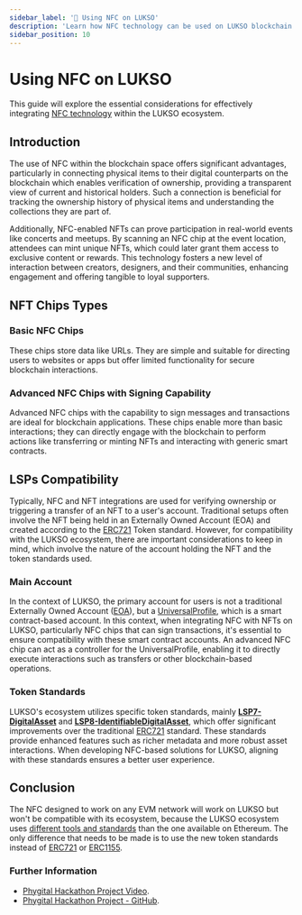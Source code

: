 ```yaml
---
sidebar_label: '🔗 Using NFC on LUKSO'
description: 'Learn how NFC technology can be used on LUKSO blockchain for innovative applications.'
sidebar_position: 10
---
```


# Using NFC on LUKSO

This guide will explore the essential considerations for effectively integrating [NFC technology](https://en.wikipedia.org/wiki/Near-field_communication) within the LUKSO ecosystem.

## Introduction

The use of NFC within the blockchain space offers significant advantages, particularly in connecting physical items to their digital counterparts on the blockchain which enables verification of ownership, providing a transparent view of current and historical holders. Such a connection is beneficial for tracking the ownership history of physical items and understanding the collections they are part of.

Additionally, NFC-enabled NFTs can prove participation in real-world events like concerts and meetups. By scanning an NFC chip at the event location, attendees can mint unique NFTs, which could later grant them access to exclusive content or rewards. This technology fosters a new level of interaction between creators, designers, and their communities, enhancing engagement and offering tangible to loyal supporters.

## NFT Chips Types

### Basic NFC Chips

These chips store data like URLs. They are simple and suitable for directing users to websites or apps but offer limited functionality for secure blockchain interactions.

### Advanced NFC Chips with Signing Capability

Advanced NFC chips with the capability to sign messages and transactions are ideal for blockchain applications. These chips enable more than basic interactions; they can directly engage with the blockchain to perform actions like transferring or minting NFTs and interacting with generic smart contracts.

## LSPs Compatibility

Typically, NFC and NFT integrations are used for verifying ownership or triggering a transfer of an NFT to a user's account. Traditional setups often involve the NFT being held in an Externally Owned Account (EOA) and created according to the [ERC721](https://eips.ethereum.org/EIPS/eip-721) Token standard. However, for compatibility with the LUKSO ecosystem, there are important considerations to keep in mind, which involve the nature of the account holding the NFT and the token standards used.

### Main Account

In the context of LUKSO, the primary account for users is not a traditional Externally Owned Account ([EOA](https://ethereum.org/developers/docs/accounts)), but a [UniversalProfile](../../standards/universal-profile/introduction.md), which is a smart contract-based account. In this context, when integrating NFC with NFTs on LUKSO, particularly NFC chips that can sign transactions, it's essential to ensure compatibility with these smart contract accounts. An advanced NFC chip can act as a controller for the UniversalProfile, enabling it to directly execute interactions such as transfers or other blockchain-based operations.

### Token Standards

LUKSO's ecosystem utilizes specific token standards, mainly **[LSP7-DigitalAsset](../../standards/tokens/LSP7-Digital-Asset.md)** and **[LSP8-IdentifiableDigitalAsset](../../standards/tokens/LSP8-Identifiable-Digital-Asset.md)**, which offer significant improvements over the traditional [ERC721](https://eips.ethereum.org/EIPS/eip-721) standard. These standards provide enhanced features such as richer metadata and more robust asset interactions. When developing NFC-based solutions for LUKSO, aligning with these standards ensures a better user experience.

## Conclusion

The NFC designed to work on any EVM network will work on LUKSO but won't be compatible with its ecosystem, because the LUKSO ecosystem uses [different tools and standards](../migrate-to-lukso.md) than the one available on Ethereum. The only difference that needs to be made is to use the new token standards instead of [ERC721](https://eips.ethereum.org/EIPS/eip-721) or [ERC1155](https://eips.ethereum.org/EIPS/eip-1155).

### Further Information

- [Phygital Hackathon Project Video](https://www.youtube.com/watch?v=NZiShK34YZ8).
- [Phygital Hackathon Project - GitHub](https://github.com/Tuszy/phygital).
